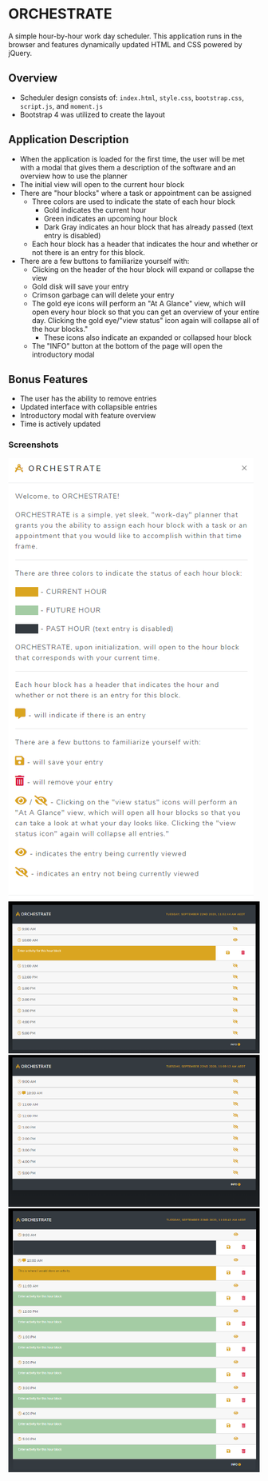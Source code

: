 # ORCHESTRATE
A simple hour-by-hour work day scheduler. This application runs in the browser and features dynamically updated HTML and CSS powered by jQuery.

## Overview

* Scheduler design consists of: `index.html`, `style.css`, `bootstrap.css`, `script.js`, and `moment.js`
* Bootstrap 4 was utilized to create the layout

## Application Description

* When the application is loaded for the first time, the user will be met with a modal that gives them a description of the         software and an overview how to use the planner
* The initial view will open to the current hour block
* There are "hour blocks" where a task or appointment can be assigned
    * Three colors are used to indicate the state of each hour block
        * Gold indicates the current hour
        * Green indicates an upcoming hour block
        * Dark Gray indicates an hour block that has already passed (text entry is disabled)
    * Each hour block has a header that indicates the hour and whether or not there is an entry for this block.
* There are a few buttons to familiarize yourself with:
    * Clicking on the header of the hour block will expand or collapse the view
    * Gold disk will save your entry
    * Crimson garbage can will delete your entry
    * The gold eye icons will perform an "At A Glance" view, which will open every hour block so that you can get an overview of         your entire day. Clicking the gold eye/"view status" icon again will collapse all of the hour blocks."
        * These icons also indicate an expanded or collapsed hour block
    * The "INFO" button at the bottom of the page will open the introductory modal 

## Bonus Features

* The user has the ability to remove entries
* Updated interface with collapsible entries
* Introductory modal with feature overview
* Time is actively updated

### Screenshots

![modal view](/images/modal.png)
![Initial view](/images/view1.png)
![Collapsed view](/images/view2.png)
![Expanded view](/images/view3.png)
